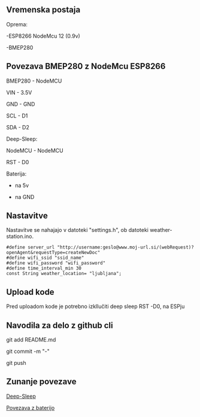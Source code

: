 ## Vremenska postaja 

Oprema:

-ESP8266 NodeMcu 12 (0.9v)

-BMEP280


## Povezava BMEP280 z NodeMcu ESP8266

BMEP280 -
	NodeMCU
	
VIN -
		3.5V
		
GND -
		GND
		
SCL -
		D1
		
SDA -
		D2
		

Deep-Sleep:

NodeMCU -
	NodeMCU
	
RST -
		D0
		


Baterija:

+ na 5v

- na GND



## Nastavitve

Nastavitve se nahajajo v datoteki "settings.h", ob datoteki weather-station.ino.

```
#define server_url "http://username:geslo@www.moj-url.si/(webRequest)?openAgent&requestType=createNewDoc"
#define wifi_ssid "ssid_name"
#define wifi_password "wifi_password"
#define time_interval_min 30
const String weather_location= "ljubljana";
```
## Upload kode
Pred uploadom kode je potrebno izkllučiti deep sleep RST -D0, na ESPju

## Navodila za delo z github cli

git add README.md

git commit -m "-"

git push

## Zunanje povezave

[Deep-Sleep](https://www.losant.com/blog/making-the-esp8266-low-powered-with-deep-sleep)

[Povezava z baterijo](http://henrysbench.capnfatz.com/henrys-bench/arduino-projects-tips-and-more/powering-the-esp-12e-nodemcu-development-board/)
